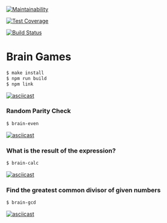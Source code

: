 [![Maintainability](https://api.codeclimate.com/v1/badges/ba727b4620f163d75b18/maintainability)](https://codeclimate.com/github/johnconan/backend-project-lvl1/maintainability)

[![Test Coverage](https://api.codeclimate.com/v1/badges/ba727b4620f163d75b18/test_coverage)](https://codeclimate.com/github/johnconan/backend-project-lvl1/test_coverage)

[![Build Status](https://travis-ci.org/johnconan/backend-project-lvl1.svg?branch=master)](https://travis-ci.org/johnconan/backend-project-lvl1)

# Brain Games
```sh
$ make install
$ npm run build
$ npm link
```
[![asciicast](https://asciinema.org/a/2YWW8dwdnROE4lFAI4UXeo7ht.svg)](https://asciinema.org/a/2YWW8dwdnROE4lFAI4UXeo7ht)

### Random Parity Check
```sh
$ brain-even
```
[![asciicast](https://asciinema.org/a/kRSK7581UqSzCsUlva9vD7UP3.svg)](https://asciinema.org/a/kRSK7581UqSzCsUlva9vD7UP3)

### What is the result of the expression?
```sh
$ brain-calc
```
[![asciicast](https://asciinema.org/a/KNEbyvLS2L3hnLW3Ro2hfMNNI.svg)](https://asciinema.org/a/KNEbyvLS2L3hnLW3Ro2hfMNNI)

### Find the greatest common divisor of given numbers
```sh
$ brain-gcd
```
[![asciicast](https://asciinema.org/a/S9Ey6VzgkSqvmaOWzNpjNrGOS.svg)](https://asciinema.org/a/S9Ey6VzgkSqvmaOWzNpjNrGOS)
